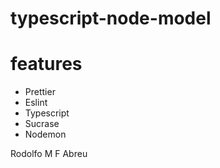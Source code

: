 # typescript-node-model

# features

- Prettier
- Eslint
- Typescript
- Sucrase
- Nodemon

Rodolfo M F Abreu
